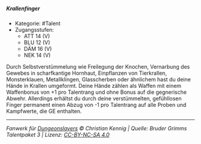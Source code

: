 <!---
Dies ist ein Fanwerk für DUNGEONSLAYERS © von Christian Kennig

Quellen:      [Bruder Grimms Talentpaket 3](https://www.f-space.de/ds4/downloads.html)
              [Talentbeschreibungen](https://www.f-space.de/ds4/tools-talentcards.html)
License:      [CC-BY-NC-SA 4.0](https://creativecommons.org/licenses/by-nc-sa/4.0/deed.de)
Richtlinien:  [Fanwerkrichtlinien](https://www.dungeonslayers.net/fanwerk-richtlinien/)
Autor:        Zauberlehrling
-->

##### Krallenfinger

- Kategorie: #Talent
- Zugangsstufen:
  - ATT 14 (V)
  - BLU 12 (V)
  - DÄM 16 (V)
  - NEK 14 (V)

Durch Selbstverstümmelung wie Freilegung der Knochen, Vernarbung des Gewebes in scharfkantige Hornhaut, Einpflanzen von Tierkrallen, Monsterklauen, Metallklingen, Glasscherben oder ähnlichem hast du deine Hände in Krallen umgeformt. Deine Hände zählen als Waffen mit einem Waffenbonus von +1 pro Talentrang und ohne Bonus auf die gegnerische Abwehr. Allerdings erhältst du durch deine verstümmelten, gefühllosen Finger permanent einen Abzug von -1 pro Talentrang auf alle Proben und Kampfwerte, die GE enthalten.

---

_Fanwerk für [Dungeonslayers](https://www.dungeonslayers.net/) © Christian Kennig | Quelle: Bruder Grimms Talentpaket 3 | Lizenz: [CC-BY-NC-SA 4.0](https://creativecommons.org/licenses/by-nc-sa/4.0/deed.de)_
